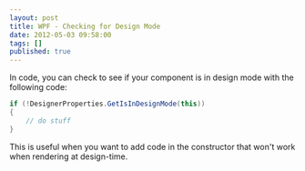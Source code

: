 ```yaml
---
layout: post
title: WPF - Checking for Design Mode
date: 2012-05-03 09:58:00
tags: []
published: true
---
```


In code, you can check to see if your component is in design mode with the following code:

```csharp
if (!DesignerProperties.GetIsInDesignMode(this))
{
    // do stuff
}
```

This is useful when you want to add code in the constructor that won't work when rendering at design-time.